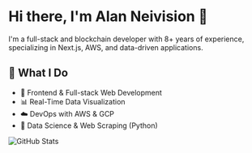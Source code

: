 # Hi there, I'm Alan Neivision 👋

I'm a full-stack and blockchain developer with 8+ years of experience, specializing in Next.js, AWS, and data-driven applications.

## 💼 What I Do
- 🚀 Frontend & Full-stack Web Development
- 📊 Real-Time Data Visualization
- ☁️ DevOps with AWS & GCP
- 🧠 Data Science & Web Scraping (Python)

![GitHub Stats](https://github-readme-stats.vercel.app/api?username=AlanNeivison&show_icons=true&theme=dark)
